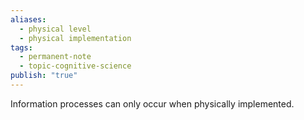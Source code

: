 ```yaml
---
aliases:
  - physical level
  - physical implementation
tags:
  - permanent-note
  - topic-cognitive-science
publish: "true"
---
```

Information processes can only occur when physically implemented. 